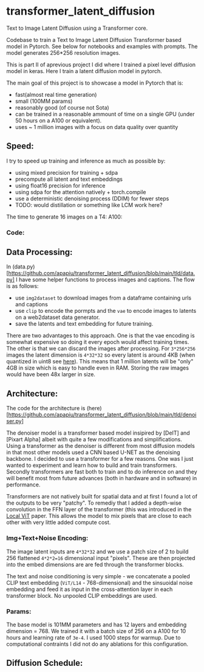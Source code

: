 # transformer_latent_diffusion
Text to Image Latent Diffusion using a Transformer core.

Codebase to train a Text to Image Latent Diffusion Transformer based model in Pytorch. See below for notebooks and examples with prompts. The model generates 256*256 resolution images.

This is part II of aprevious project I did where I trained a pixel level diffusion model in keras. Here I train a latent diffusion model in pytorch. 

The main goal of this project is to showcase a model in Pytorch that is: 
- fast(almost real time generation)
- small (100MM params)
- reasonably good (of course not Sota)
- can be trained in a reasonable ammount of time on a single GPU (under 50 hours on a A100 or equivalent).
- uses ~ 1 million images with a focus on data quality over quantity

## Speed:

I try to speed up training and inference as much as possible by:
- using mixed precision for training + sdpa
- precompute all latent and text embeddings
- using float16 precision for inference
- using sdpa for the attention natively + torch.compile
- use a deterministic denoising process (DDIM) for fewer steps
- TODO: would distillation or something like LCM work here?

The time to generate 16 images on a T4: A100:


### Code:


## Data Processing:

In (data.py)[https://github.com/apapiu/transformer_latent_diffusion/blob/main/tld/data.py] I have some helper functions to process images and captions. The flow is as follows:
- use `img2dataset` to download images from a dataframe containing urls and captions
- use `clip` to encode the pormpts and the `vae`  to encode images to latents on a web2dataset data generator.
- save the latents and text embedding for future training.

There are two advantages to this approach. One is that the vae encoding is somewhat expensive so doing it every epoch would affect training times. The other is that we can discard the images after processing. For `3*256*256` images the latent dimension is `4*32*32` so every latent is around 4KB (when quantized in uint8 see [here](https://pub.towardsai.net/stable-diffusion-based-image-compresssion-6f1f0a399202?gi=1f45c6522d3b)). This means that 1 million latents will be "only" 4GB in size which is easy to handle even in RAM. Storing the raw images would have been 48x larger in size.

## Architecture:

The code for the architecture is (here)[https://github.com/apapiu/transformer_latent_diffusion/blob/main/tld/denoiser.py]

The denoiser model is a transformer based model insipired by [DeIT] and [Pixart Alpha] albeit with quite a few modifications and simplifications. Using a transformer as the denoiser is different from most diffusion models in that most other models used a CNN based U-NET as the denoising backbone. I decided to use a transformer for a few reasons. One was I just wanted to experiment and learn how to build and train transformers. Secondly transformers are fast both to train and to do inference on and they will benefit most from future advances (both in hardware and in software) in performance. 

Transformers are not natively built for spatial data and at first I found a lot of the outputs to be very "patchy". To remediy that I added a depth-wise convolution in the FFN layer of the transformer (this was introduced in the [Local ViT](https://arxiv.org/abs/2104.05707) paper. This allows the model to mix pixels that are close to each other with very little added compute cost.

### Img+Text+Noise Encoding:

The image latent inputs are `4*32*32` and we use a patch size of 2 to build 256 flattened `4*2*2=16` dimensional input "pixels". These are then projected into the embed dimensions are are fed through the transformer blocks. 

The text and noise conditioning is very simple - we concatenate a pooled CLIP text embedding (`ViT/L14` - 768-dimensional) and the sinsuoidal noise embedding and feed it as input in the cross-attention layer in each transformer block. No unpooled CLIP embeddings are used.

### Params:
The base model is 101MM parameters and has 12 layers and embedding dimension = 768. We trained it with a batch size of 256 on a A100 for 10 hours and learning rate  of `3e-4`. I used 1000 steps for warmup. Due to computational contraints I did not do any ablations for this configuration.



##  Diffusion Schedule:




